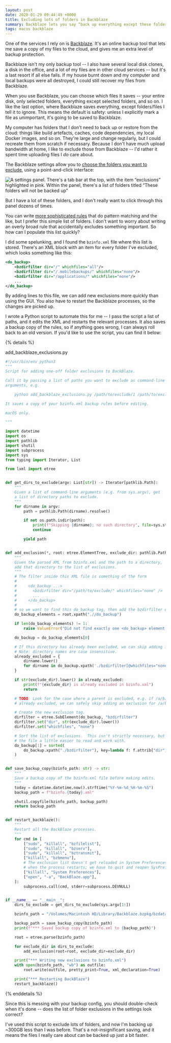 ```yaml
---
layout: post
date: 2020-01-29 09:44:49 +0000
title: Excluding lots of folders in Backblaze
summary: Backblaze lets you say “back up everything except these folders”. How do you tell it you have lots of folders you want it to ignore?
tags: macos backblaze
---
```


One of the services I rely on is [Backblaze].
It's an online backup tool that lets me save a copy of my files to the cloud, and gives me an extra level of backup protection.

[Backblaze]: https://www.backblaze.com/

Backblaze isn't my only backup tool -- I also have several local disk clones, a disk in the office, and a lot of my files are in other cloud services -- but it's a last resort if all else fails.
If my house burnt down and my computer and local backups were all destroyed, I could still recover my files from Backblaze.

When you use Backblaze, you can choose which files it saves -- your entire disk, only selected folders, everything except selected folders, and so on.
I like the last option, where Backblaze saves everything, except folders/files I tell it to ignore.
This means the default is safety: unless I explicitly mark a file as unimportant, it's going to be saved to Backblaze.

My computer has folders that I don't need to back up or restore from the cloud: things like build artefacts, caches, code dependencies, my local Docker images, and so on.
They're large and change regularly, but I could recreate them from scratch if necessary.
Because I don't have much upload bandwidth at home, I like to exclude those from Backblaze -- I'd rather it spent time uploading files I *do* care about.

The Backblaze settings allow you to [choose the folders you want to exclude](https://help.backblaze.com/hc/en-us/articles/217664948-How-do-I-exclude-folders-file-types-or-file-sizes-), using a point-and-click interface:

<img src="/images/2020/backblaze_settings.png" alt="A settings panel. There's a tab bar at the top, with the item “exclusions” highlighted in pink. Within the panel, there's a list of folders titled “These folders will not be backed up”">

But I have a lot of these folders, and I don't really want to click through this panel dozens of times.

You can write [more sophisticated rules](https://help.backblaze.com/hc/en-us/articles/220973007-Advanced-Topic-Setting-Custom-Exclusions-via-XML) that do pattern matching and the like, but I prefer this simple list of folders.
I don't want to worry about writing an overly broad rule that accidentally excludes something important.
So how can I populate this list quickly?

I did some spelunking, and I found the `bzinfo.xml` file where this list is stored.
There's an XML block with an item for every folder I've excluded, which looks something like this:

```xml
<do_backup>
    <bzdirfilter dir="/" whichfiles="all"/>
    <bzdirfilter dir="/.mobilebackups/" whichfiles="none"/>
    <bzdirfilter dir="/applications/" whichfiles="none"/>
    ...
</do_backup>
```

By adding lines to this file, we can add new exclusions more quickly than using the GUI.
You also have to restart the Backblaze processes, so the changes are picked up.

I wrote a Python script to automate this for me -- I pass the script a list of paths, and it edits the XML and restarts the relevant processes.
It also saves a backup copy of the rules, so if anything goes wrong, I can always roll back to an old version.
If you'd like to use the script, you can find it below:

{% details %}
<summary>add_backblaze_exclusions.py</summary>

```python
#!/usr/bin/env python3
"""
Script for adding one-off folder exclusions to BackBlaze.

Call it by passing a list of paths you want to exclude as command-line
arguments, e.g.

    python add_backblaze_exclusions.py /path/to/exclude/1 /path/to/exclude/2

It saves a copy of your bzinfo.xml backup rules before editing.

macOS only.

"""

import datetime
import os
import pathlib
import shutil
import subprocess
import sys
from typing import Iterator, List

from lxml import etree


def get_dirs_to_exclude(argv: List[str]) -> Iterator[pathlib.Path]:
    """
    Given a list of command-line arguments (e.g. from sys.argv), get
    a list of directory paths to exclude.
    """
    for dirname in argv:
        path = pathlib.Path(dirname).resolve()

        if not os.path.isdir(path):
            print(f"Skipping {dirname}; no such directory", file=sys.stderr)
            continue

        yield path


def add_exclusion(*, root: etree.ElementTree, exclude_dir: pathlib.Path):
    """
    Given the parsed XML from bzinfo.xml and the path to a directory,
    add that directory to the list of exclusions.
    """
    # The filter inside this XML file is something of the form
    #
    #     <do_backup ...>
    #       <bzdirfilter dir="/path/to/exclude/" whichfiles="none" />
    #       ...
    #     </do_backup>
    #
    # so we want to find this do_backup tag, then add the bzdirfilter elements.
    do_backup_elements = root.xpath(".//do_backup")

    if len(do_backup_elements) != 1:
        raise ValueError("Did not find exactly one <do_backup> element in bzinfo.xml")

    do_backup = do_backup_elements[0]

    # If this directory has already been excluded, we can skip adding it again.
    # Note: directory names are case insensitive.
    already_excluded = {
        dirname.lower()
        for dirname in do_backup.xpath('./bzdirfilter[@whichfiles="none"]/@dir')
    }

    if str(exclude_dir).lower() in already_excluded:
        print(f"{exclude_dir} is already excluded in bzinfo.xml")
        return

    # TODO: Look for the case where a parent is excluded, e.g. if /a/b/c is
    # already excluded, we can safely skip adding an exclusion for /a/b/c/d/e.

    # Create the new exclusion tag.
    dirfilter = etree.SubElement(do_backup, "bzdirfilter")
    dirfilter.set("dir", str(exclude_dir).lower())
    dirfilter.set("whichfiles", "none")

    # Sort the list of exclusions.  This isn't strictly necessary, but makes
    # the file a little easier to read and work with.
    do_backup[:] = sorted(
        do_backup.xpath("./bzdirfilter"), key=lambda f: f.attrib["dir"]
    )


def save_backup_copy(bzinfo_path: str) -> str:
    """
    Save a backup copy of the bzinfo.xml file before making edits.
    """
    today = datetime.datetime.now().strftime("%Y-%m-%d_%H-%m-%S")
    backup_path = f"bzinfo.{today}.xml"

    shutil.copyfile(bzinfo_path, backup_path)
    return backup_path


def restart_backblaze():
    """
    Restart all the BackBlaze processes.
    """
    for cmd in [
        ["sudo", "killall", "bzfilelist"],
        ["sudo", "killall", "bzserv"],
        ["sudo", "killall", "bztransmit"],
        ["killall", "bzbmenu"],
        # The exclusion list doesn't get reloaded in System Preferences
        # when the process restarts; we have to quit and reopen SysPrefs.
        ["killall", "System Preferences"],
        ["open", "-a", "BackBlaze.app"],
    ]:
        subprocess.call(cmd, stderr=subprocess.DEVNULL)


if __name__ == "__main__":
    dirs_to_exclude = get_dirs_to_exclude(sys.argv[1:])

    bzinfo_path = "/Volumes/Macintosh HD/Library/Backblaze.bzpkg/bzdata/bzinfo.xml"

    backup_path = save_backup_copy(bzinfo_path)
    print(f"*** Saved backup copy of bzinfo.xml to {backup_path}")

    root = etree.parse(bzinfo_path)

    for exclude_dir in dirs_to_exclude:
        add_exclusion(root=root, exclude_dir=exclude_dir)

    print("*** Writing new exclusions to bzinfo.xml")
    with open(bzinfo_path, "wb") as outfile:
        root.write(outfile, pretty_print=True, xml_declaration=True)

    print("*** Restarting BackBlaze")
    restart_backblaze()
```

{% enddetails %}

Since this is messing with your backup config, you should double-check when it's done -- does the list of folder exclusions in the settings look correct?

I've used this script to exclude lots of folders, and now I'm backing up ~300GB less than I was before.
That's a not-insignificant saving, and it means the files I really care about can be backed up just a bit faster.
